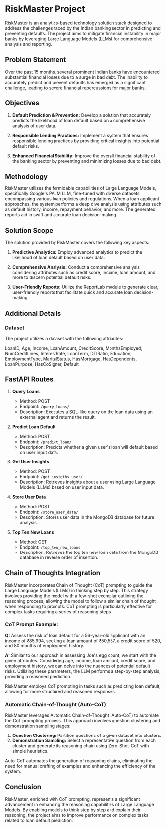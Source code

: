 
# RiskMaster Project

RiskMaster is an analytics-based technology solution stack designed to address the challenges faced by the Indian banking sector in predicting and preventing defaults. The project aims to mitigate financial instability in major banks by leveraging Large Language Models (LLMs) for comprehensive analysis and reporting.

## Problem Statement

Over the past 15 months, several prominent Indian banks have encountered substantial financial losses due to a surge in bad debt. The inability to accurately predict and prevent defaults has emerged as a significant challenge, leading to severe financial repercussions for major banks.

## Objectives

1. **Default Prediction & Prevention:** Develop a solution that accurately predicts the likelihood of loan default based on a comprehensive analysis of user data.

2. **Responsible Lending Practices:** Implement a system that ensures responsible lending practices by providing critical insights into potential default risks.

3. **Enhanced Financial Stability:** Improve the overall financial stability of the banking sector by preventing and minimizing losses due to bad debt.

## Methodology

RiskMaster utilizes the formidable capabilities of Large Language Models, specifically Google's PALM LLM, fine-tuned with diverse datasets encompassing various loan policies and regulations. When a loan applicant approaches, the system performs a deep dive analysis using attributes such as default history, income, repayment behavior, and more. The generated reports aid in swift and accurate loan decision-making.

## Solution Scope

The solution provided by RiskMaster covers the following key aspects:

1. **Predictive Analytics:** Employ advanced analytics to predict the likelihood of loan default based on user data.

2. **Comprehensive Analysis:** Conduct a comprehensive analysis considering attributes such as credit score, income, loan amount, and more to discern potential default risks.

3. **User-Friendly Reports:** Utilize the ReportLab module to generate clear, user-friendly reports that facilitate quick and accurate loan decision-making.

## Additional Details

### Dataset

The project utilizes a dataset with the following attributes:

LoanID, Age, Income, LoanAmount, CreditScore, MonthsEmployed, NumCreditLines, InterestRate, LoanTerm, DTIRatio, Education, EmploymentType, MaritalStatus, HasMortgage, HasDependents, LoanPurpose, HasCoSigner, Default

## FastAPI Routes

1. **Query Loans**
   - Method: POST
   - Endpoint: `/query_loans/`
   - Description: Executes a SQL-like query on the loan data using an external agent and returns the result.

2. **Predict Loan Default**
   - Method: POST
   - Endpoint: `/predict_loan/`
   - Description: Predicts whether a given user's loan will default based on user input data.

3. **Get User Insights**
   - Method: POST
   - Endpoint: `/get_insigths_user/`
   - Description: Retrieves insights about a user using Large Language Models (LLMs) based on user input data.

4. **Store User Data**
   - Method: POST
   - Endpoint: `/store_user_data/`
   - Description: Stores user data in the MongoDB database for future analysis.

5. **Top Ten New Loans**
   - Method: GET
   - Endpoint: `/top_ten_new_loans`
   - Description: Retrieves the top ten new loan data from the MongoDB database in reverse order of insertion.

## Chain of Thoughts Integration

RiskMaster incorporates Chain of Thought (CoT) prompting to guide the Large Language Models (LLMs) in thinking step by step. This strategy involves providing the model with a few-shot exemplar outlining the reasoning process, allowing the model to follow a similar chain of thought when responding to prompts. CoT prompting is particularly effective for complex tasks requiring a series of reasoning steps.

### CoT Prompt Example:

**Q:** Assess the risk of loan default for a 56-year-old applicant with an income of ₹85,994, seeking a loan amount of ₹50,587, a credit score of 520, and 80 months of employment history.

**A:** Similar to our approach in assessing Joe's egg count, we start with the given attributes. Considering age, income, loan amount, credit score, and employment history, we can delve into the nuances of potential default risks. Utilizing these parameters, the LLM performs a step-by-step analysis, providing a reasoned prediction.

RiskMaster employs CoT prompting in tasks such as predicting loan default, allowing for more structured and reasoned responses.

### Automatic Chain-of-Thought (Auto-CoT)

RiskMaster leverages Automatic Chain-of-Thought (Auto-CoT) to automate the CoT prompting process. This approach involves question clustering and demonstration sampling stages:

1. **Question Clustering:** Partition questions of a given dataset into clusters.
2. **Demonstration Sampling:** Select a representative question from each cluster and generate its reasoning chain using Zero-Shot-CoT with simple heuristics.

Auto-CoT automates the generation of reasoning chains, eliminating the need for manual crafting of examples and enhancing the efficiency of the system.

## Conclusion

RiskMaster, enriched with CoT prompting, represents a significant advancement in enhancing the reasoning capabilities of Large Language Models. By enabling models to think step by step and explain their reasoning, the project aims to improve performance on complex tasks related to loan default prediction.


